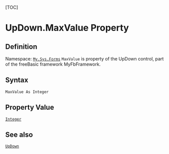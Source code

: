 [TOC]
# UpDown.MaxValue Property

## Definition
Namespace: [`My.Sys.Forms`](My.Sys.Forms.md)
`MaxValue` is property of the UpDown control, part of the freeBasic framework MyFbFramework.
## Syntax
```freeBasic
MaxValue As Integer
```
## Property Value
[`Integer`]("https://www.freebasic.net/wiki/KeyPgInteger")
## See also
[`UpDown`](UpDown.md)
